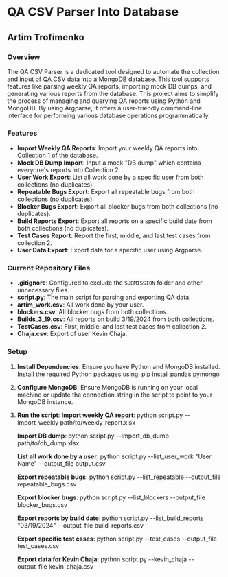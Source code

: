# QA CSV Parser Into Database

## Artim Trofimenko

### Overview

The QA CSV Parser is a dedicated tool designed to automate the collection and input of QA CSV data into a MongoDB database. This tool supports features like parsing weekly QA reports, importing mock DB dumps, and generating various reports from the database.
This project aims to simplify the process of managing and querying QA reports using Python and MongoDB. By using Argparse, it offers a user-friendly command-line interface for performing various database operations programmatically.

### Features

- **Import Weekly QA Reports**: Import your weekly QA reports into Collection 1 of the database.
- **Mock DB Dump Import**: Input a mock "DB dump" which contains everyone's reports into Collection 2.
- **User Work Export**: List all work done by a specific user from both collections (no duplicates).
- **Repeatable Bugs Export**: Export all repeatable bugs from both collections (no duplicates).
- **Blocker Bugs Export**: Export all blocker bugs from both collections (no duplicates).
- **Build Reports Export**: Export all reports on a specific build date from both collections (no duplicates).
- **Test Cases Report**: Report the first, middle, and last test cases from collection 2.
- **User Data Export**: Export data for a specific user using Argparse.

### Current Repository Files

- **.gitignore**: Configured to exclude the `SUBMISSION` folder and other unnecessary files.
- **script.py**: The main script for parsing and exporting QA data.
- **artim_work.csv**: All work done by your user.
- **blockers.csv**: All blocker bugs from both collections.
- **Builds_3_19.csv**: All reports on build 3/19/2024 from both collections.
- **TestCases.csv**: First, middle, and last test cases from collection 2.
- **Chaja.csv**: Export of user Kevin Chaja.

### Setup

1. **Install Dependencies**:
   Ensure you have Python and MongoDB installed. Install the required Python packages using: pip install pandas pymongo

2. **Configure MongoDB**:
   Ensure MongoDB is running on your local machine or update the connection string in the script to point to your MongoDB instance.

3. **Run the script**:
   **Import weekly QA report**: python script.py --import_weekly path/to/weekly_report.xlsx
   
   **Import DB dump**: python script.py --import_db_dump path/to/db_dump.xlsx

   **List all work done by a user**: python script.py --list_user_work "User Name" --output_file output.csv
   
   **Export repeatable bugs**: python script.py --list_repeatable --output_file repeatable_bugs.csv

   **Export blocker bugs**: python script.py --list_blockers --output_file blocker_bugs.csv

   **Export reports by build date**: python script.py --list_build_reports "03/19/2024" --output_file build_reports.csv

   **Export specific test cases**: python script.py --test_cases --output_file test_cases.csv

   **Export data for Kevin Chaja**: python script.py --kevin_chaja --output_file kevin_chaja.csv
